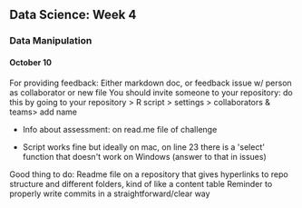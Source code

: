## Data Science: Week 4
### Data Manipulation
#### October 10

For providing feedback:
Either markdown doc, or feedback issue w/ person as collaborator or new file
You should invite someone to your repository: do this by going to your repository > R script > settings > collaborators & teams> add name

- Info about assessment: on read.me file of challenge

- Script works fine but ideally on mac, on line 23 there is a 'select' function that doesn't work on Windows (answer to that in issues)

Good thing to do: Readme file on a repository that gives hyperlinks to repo structure and different folders, kind of like a content table
Reminder to properly write commits in a straightforward/clear way
